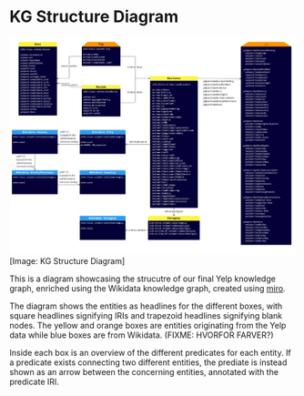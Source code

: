 # KG Structure Diagram

<a href="https://github.com/christiannielsen98/DVML-P7/blob/main/Code/Illustrations/KG_structure_diagram.jpg" rel="Hello">![Foo](https://raw.githubusercontent.com/christiannielsen98/DVML-P7/main/Code/Illustrations/KG_structure_diagram.jpg)</a>
[Image: KG Structure Diagram]

This is a diagram showcasing the strucutre of our final Yelp knowledge graph, enriched using the Wikidata knowledge graph, created using [miro](miro.com).

The diagram shows the entities as headlines for the different boxes, with square headlines signifying IRIs and trapezoid headlines signifying blank nodes. The yellow and orange boxes are entities originating from the Yelp data while blue boxes are from Wikidata. (FIXME: HVORFOR FARVER?)

Inside each box is an overview of the different predicates for each entity. If a predicate exists connecting two different entities, the prediate is instead shown as an arrow between the concerning entities, annotated with the predicate IRI.
